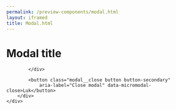 ```yaml
--- 
permalink: /preview-components/modal.html
layout: iframed 
title: Modal.html
---
```

<div class="modal" id="[object Object]" aria-hidden="true">
    <div class="modal__overlay bg-modal" tabindex="-1"
        data-micromodal-close>
        <div class="modal__container" role="dialog" aria-modal="true"
            aria-labelledby="modal-id-1-title">
            <div class="modal__header">
                <h1 class="modal__title h2" id="modal-id-1-title">
                    Modal title
                </h1>
            </div>
            <div class="modal__content">

            </div>

            <button class="modal__close button button-secondary"
                aria-label="Close modal" data-micromodal-close>Luk</button>
        </div>
    </div>
</div>